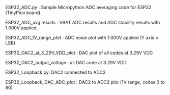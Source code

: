 ESP32_ADC.py : Sample Micropython ADC averaging code for ESP32 (TinyPico board).

ESP32_ADC_avg results : VBAT ADC results and ADC stability results with 1.000V applied.

ESP32_ADC_1V_range_plot : ADC noise plot with 1.000V applied (Y axis = LSB)

ESP32_DAC2_at_3_29V_VDD_plot : DAC plot of all codes at 3.29V VDD

ESP32_DAC2_output_voltage : all DAC code at 3.29V VDD

ESP32_Loopback.py: DAC2 connected to ADC2 

ESP32_Loopback_DAC_ADC_plot : DAC2 to ADC2 plot (1V range, codes 0 to 80)
